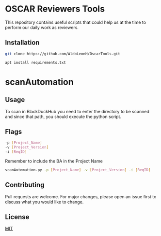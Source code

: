 # OSCAR Reviewers Tools

This repository contains useful scripts that could help us at the time to perform our daily work as reviewers.

## Installation

```bash
git clone https://github.com/AldoLeonH/OscarTools.git
```
```bash
apt install requirements.txt
```
# scanAutomation
## Usage

To scan in BlackDuckHub you need to enter the directory to be scanned and since that path, you should execute the python script.

## Flags

```bash
-p [Project_Name]
-v [Project_Version]
-i [ReqID]
```
Remember to include the BA in the Project Name

```bash
scanAutomation.py -p [Project_Name] -v [Project_Version] -i [ReqID]
```

## Contributing

Pull requests are welcome. For major changes, please open an issue first
to discuss what you would like to change.

## License

[MIT](https://choosealicense.com/licenses/mit/)
